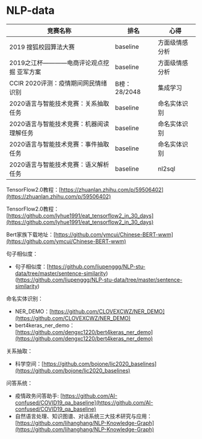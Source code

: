 # NLP-data
竞赛名称 | 排名 | 心得  
-|-|-
2019 搜狐校园算法大赛|baseline|方面级情感分析|
2019之江杯————电商评论观点挖掘 亚军方案|baseline|方面级情感分析|
CCIR 2020评测：疫情期间网民情绪识别| B榜：28/2048  | 集成学习 |
2020语言与智能技术竞赛：关系抽取任务|baseline| 命名实体识别 |
2020语言与智能技术竞赛：机器阅读理解任务|baseline| 命名实体识别 |
2020语言与智能技术竞赛：事件抽取任务|baseline| 命名实体识别 |
2020语言与智能技术竞赛：语义解析任务|baseline| nl2sql |

TensorFlow2.0教程：[https://zhuanlan.zhihu.com/p/59506402](https://zhuanlan.zhihu.com/p/59506402)

TensorFlow2.0教程：[https://github.com/lyhue1991/eat_tensorflow2_in_30_days](https://github.com/lyhue1991/eat_tensorflow2_in_30_days)

Bert家族下载地址：[https://github.com/ymcui/Chinese-BERT-wwm](https://github.com/ymcui/Chinese-BERT-wwm)

句子相似度：

* 句子相似度：[https://github.com/liupenggg/NLP-stu-data/tree/master/sentence-similarity)(https://github.com/liupenggg/NLP-stu-data/tree/master/sentence-similarity)

命名实体识别：
* NER_DEMO：[https://github.com/CLOVEXCWZ/NER_DEMO](https://github.com/CLOVEXCWZ/NER_DEMO)
* bert4keras_ner_demo：[https://github.com/dengxc1220/bert4keras_ner_demo](https://github.com/dengxc1220/bert4keras_ner_demo)

关系抽取：

* 科学空间：[https://github.com/bojone/lic2020_baselines](https://github.com/bojone/lic2020_baselines)

问答系统：

* 疫情政务问答助手: [https://github.com/AI-confused/COVID19_qa_baseline](https://github.com/AI-confused/COVID19_qa_baseline)
* 自然语言处理、知识图谱、对话系统三大技术研究与应用：[https://github.com/lihanghang/NLP-Knowledge-Graph](https://github.com/lihanghang/NLP-Knowledge-Graph)


